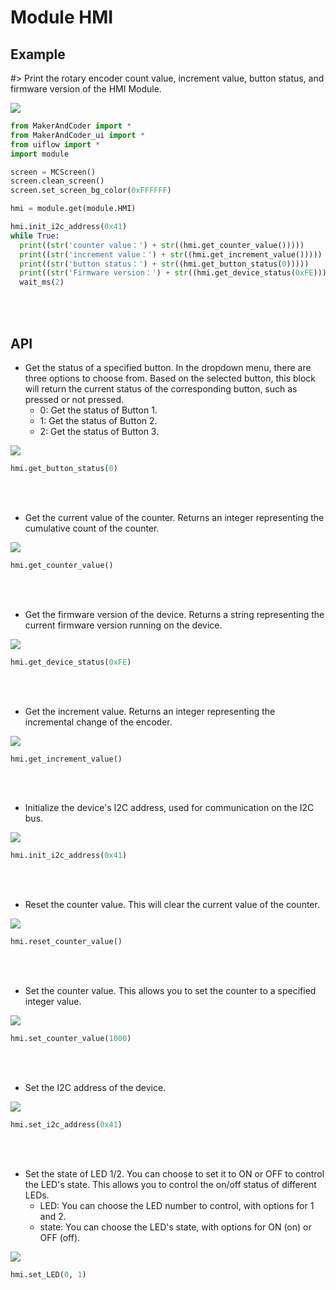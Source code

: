 # Module HMI

## Example

#> Print the rotary encoder count value, increment value, button status, and firmware version of the HMI Module.

<img class="blockly_svg" src="https://makerandcoder.com/MCLab/blockly/modules/hmi/uiflow_block_hmi_demo.svg">

```python
from MakerAndCoder import *
from MakerAndCoder_ui import *
from uiflow import *
import module

screen = MCScreen()
screen.clean_screen()
screen.set_screen_bg_color(0xFFFFFF)

hmi = module.get(module.HMI)

hmi.init_i2c_address(0x41)
while True:
  print((str('counter value：') + str((hmi.get_counter_value()))))
  print((str('increment value：') + str((hmi.get_increment_value()))))
  print((str('button status：') + str((hmi.get_button_status(0)))))
  print((str('Firmware version：') + str((hmi.get_device_status(0xFE)))))
  wait_ms(2)
```
<br><br>
## API
- Get the status of a specified button. In the dropdown menu, there are three options to choose from. Based on the selected button, this block will return the current status of the corresponding button, such as pressed or not pressed.
  - 0: Get the status of Button 1.
  - 1: Get the status of Button 2.
  - 2: Get the status of Button 3.
<img class="blockly_svg" src="https://makerandcoder.com/MCLab/blockly/modules/hmi/uiflow_block_module_hmi_get_button_status.svg">

```python
hmi.get_button_status(0)
```

<br><br>
- Get the current value of the counter. Returns an integer representing the cumulative count of the counter.
<img class="blockly_svg" src="https://makerandcoder.com/MCLab/blockly/modules/hmi/uiflow_block_module_hmi_get_counter.svg">

```python
hmi.get_counter_value()
```

<br><br>
- Get the firmware version of the device. Returns a string representing the current firmware version running on the device.
<img class="blockly_svg" src="https://makerandcoder.com/MCLab/blockly/modules/hmi/uiflow_block_module_hmi_get_device_status.svg">

```python
hmi.get_device_status(0xFE)
```

<br><br>
- Get the increment value. Returns an integer representing the incremental change of the encoder.
<img class="blockly_svg" src="https://makerandcoder.com/MCLab/blockly/modules/hmi/uiflow_block_module_hmi_get_increment.svg">

```python
hmi.get_increment_value()
```

<br><br>
- Initialize the device's I2C address, used for communication on the I2C bus.
<img class="blockly_svg" src="https://makerandcoder.com/MCLab/blockly/modules/hmi/uiflow_block_module_hmi_init.svg">

```python
hmi.init_i2c_address(0x41)
```

<br><br>
- Reset the counter value. This will clear the current value of the counter.
<img class="blockly_svg" src="https://makerandcoder.com/MCLab/blockly/modules/hmi/uiflow_block_module_hmi_reset_counter.svg">

```python
hmi.reset_counter_value()
```

<br><br>
- Set the counter value. This allows you to set the counter to a specified integer value.
<img class="blockly_svg" src="https://makerandcoder.com/MCLab/blockly/modules/hmi/uiflow_block_module_hmi_set_counter.svg">

```python
hmi.set_counter_value(1000)
```

<br><br>
- Set the I2C address of the device.
<img class="blockly_svg" src="https://makerandcoder.com/MCLab/blockly/modules/hmi/uiflow_block_module_hmi_set_i2c_address.svg">

```python
hmi.set_i2c_address(0x41)
```

<br><br>
- Set the state of LED 1/2. You can choose to set it to ON or OFF to control the LED's state. This allows you to control the on/off status of different LEDs.
  - LED: You can choose the LED number to control, with options for 1 and 2.
  - state: You can choose the LED's state, with options for ON (on) or OFF (off).
<img class="blockly_svg" src="https://makerandcoder.com/MCLab/blockly/modules/hmi/uiflow_block_module_hmi_set_led.svg">

```python
hmi.set_LED(0, 1)
```

